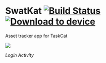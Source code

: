 # SwatKat [![Build Status](https://travis-ci.org/NerdCats/SwatKat.svg?branch=master)](https://travis-ci.org/NerdCats/SwatKat) [<img src="https://dply.me/a3aaw1/button/small" alt="Download to device">](https://dply.me/a3aaw1#install)

Asset tracker app for TaskCat

![](http://i.imgur.com/tmmO0BP.png)

*Login Activity*
